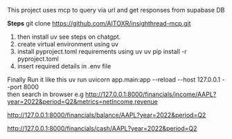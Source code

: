 
This project uses mcp to query via url and get responses from supabase DB

**Steps**
git clone https://github.com/AITOXR/insighthread-mcp.git

1. then install uv see steps on chatgpt.
2. create virtual environment using uv 
3. install pyproject.toml requirements using uv 
   uv pip install -r pyproject.toml
4. insert required details in .env file

Finally Run it like this 
uv run uvicorn app.main:app --reload --host 127.0.0.1 --port 8000          
then search in browser 
e.g http://127.0.0.1:8000/financials/income/AAPL?year=2022&period=Q2&metrics=netIncome,revenue

http://127.0.0.1:8000/financials/balance/AAPL?year=2022&period=Q2

http://127.0.0.1:8000/financials/cash/AAPL?year=2022&period=Q2

